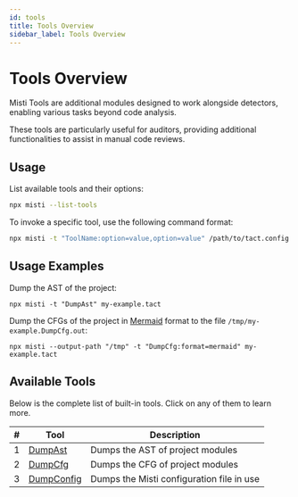 ```yaml
---
id: tools  
title: Tools Overview  
sidebar_label: Tools Overview  
---
```


# Tools Overview

Misti Tools are additional modules designed to work alongside detectors, enabling various tasks beyond code analysis.

These tools are particularly useful for auditors, providing additional functionalities to assist in manual code reviews.

## Usage

List available tools and their options:
```bash
npx misti --list-tools
```

To invoke a specific tool, use the following command format:
```bash
npx misti -t "ToolName:option=value,option=value" /path/to/tact.config.json
```

## Usage Examples

Dump the AST of the project:
```
npx misti -t "DumpAst" my-example.tact
```

Dump the CFGs of the project in [Mermaid](https://mermaid.live) format to the file `/tmp/my-example.DumpCfg.out`:
```
npx misti --output-path "/tmp" -t "DumpCfg:format=mermaid" my-example.tact
```

## Available Tools

Below is the complete list of built-in tools. Click on any of them to learn more.

| #  | Tool                                        | Description                             |
|----|---------------------------------------------|-----------------------------------------|
| 1  | [DumpAst](./tools/DumpAst.md)               | Dumps the AST of project modules        |
| 2  | [DumpCfg](./tools/DumpCfg.md)               | Dumps the CFG of project modules        |
| 3  | [DumpConfig](./tools/DumpConfig.md)         | Dumps the Misti configuration file in use |
